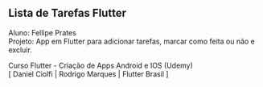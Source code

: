 ## Lista de Tarefas Flutter

Aluno: Fellipe Prates  
Projeto: App em Flutter para adicionar tarefas, marcar como feita ou não e excluir.

Curso Flutter - Criação de Apps Android e IOS (Udemy)  
[ Daniel Ciolfi | Rodrigo Marques | Flutter Brasil ]

